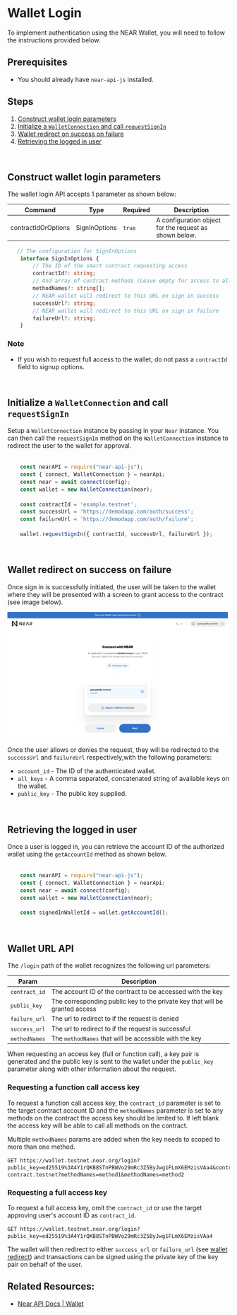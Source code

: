Wallet Login
===

To implement authentication using the NEAR Wallet, you will need to follow the instructions provided below.

## Prerequisites
* You should already have `near-api-js` installed.

## Steps
1. [Construct wallet login parameters](#construct-wallet-login-parameters)
2. [Initialize a `WalletConnection` and call `requestSignIn`](#initialize-a-walletconnection-and-call-requestsignin)
3. [Wallet redirect on success on failure](#wallet-redirect-on-success-on-failure)
4. [Retrieving the logged in user](#retrieving-the-logged-in-user)

<br/>

## Construct wallet login parameters
The wallet login API accepts 1 parameter as shown below:

| Command | Type | Required | Description
| --- | --- | --- | --- |
| contractIdOrOptions | SignInOptions | `true` |A configuration object for the request as shown below. |


```typescript
   // The configuration for SignInOptions 
    interface SignInOptions {
        // The ID of the smart contract requesting access
        contractId?: string;
        // And array of contract methods (Leave empty for access to all methods)
        methodNames?: string[];
        // NEAR wallet will redirect to this URL on sign in success 
        successUrl?: string;
        // NEAR wallet will redirect to this URL on sign in failure 
        failureUrl?: string;
    }
```

### Note
* If you wish to request full access to the wallet, do not pass a `contractId` field to signup options.


<br/>

## Initialize a `WalletConnection` and call `requestSignIn`

Setup a `WalletConnection` instance by passing in your `Near` instance. You can then call the `requestSignIn` method on the `WalletConnection` instance to redirect the user to the wallet for approval. 

```typescript

    const nearAPI = require("near-api-js");
    const { connect, WalletConnection } = nearApi;
    const near = await connect(config);
    const wallet = new WalletConnection(near);

    const contractId = 'example.testnet';
    const successUrl = 'https://demodapp.com/auth/success';
    const failureUrl = 'https://demodapp.com/auth/failure';

    wallet.requestSignIn({ contractId, successUrl, failureUrl });

```

<br/>

## Wallet redirect on success on failure
Once sign in is successfully initiated, the user will be taken to the wallet where they will be presented with a screen to grant access to the contract (see image below).


<img src="./assets/login-request.png" width="500">

<br/>

Once the user allows or denies the request, they will be redirected to the `successUrl` and `failureUrl`  respectively,with the following parameters:

* `account_id` - The ID of the authenticated wallet.
* `all_keys` - A comma separated, concatenated string of available keys on the wallet. 
* `public_key` -  The public key supplied. 


<br/>

## Retrieving the logged in user
Once a user is logged in, you can retrieve the account ID of the authorized wallet using the `getAccountId` method as shown below.


```typescript

    const nearAPI = require("near-api-js");
    const { connect, WalletConnection } = nearApi;
    const near = await connect(config);
    const wallet = new WalletConnection(near);

    const signedInWalletId = wallet.getAccountId();

```


<br/>

## Wallet URL API

The `/login` path of the wallet recognizes the following url parameters:

| Param | Description
| --- | --- |
| `contract_id` | The account ID of the contract to be accessed with the key |
| `public_key` | The corresponding public key to the private key that will be granted access |
| `failure_url` | The url to redirect to if the request is denied |
| `success_url` | The url to redirect to if the request is successful |
| `methodNames` | The `methodNames` that will be accessible with the key  |

When requesting an access key (full or function call), a key pair is generated and the public key is sent to the wallet under the `public_key` parameter along with other information about the request.

### Requesting a function call access key

To request a function call access key, the `contract_id` parameter is set to the target contract account ID and the `methodNames` parameter is set to any methods on the contract the access key should be limited to. If left blank the access key will be able to call all methods on the contract.

Multiple `methodNames` params are added when the key needs to scoped to more than one method.

```
GET https://wallet.testnet.near.org/login?public_key=ed25519%3A4Y1rQKB8STnPBWVo29mRc3Z5ByJwg1FLmX6EMzisVAa4&contract_id=v2.test-contract.testnet?methodNames=method1&methodNames=method2
```

### Requesting a full access key

To request a full access key, omit the `contract_id` or use the target approving user's account ID as `contract_id`.

```
GET https://wallet.testnet.near.org/login?public_key=ed25519%3A4Y1rQKB8STnPBWVo29mRc3Z5ByJwg1FLmX6EMzisVAa4
```

The wallet will then redirect to either `success_url` or `failure_url` (see [wallet redirect](#wallet-redirect-on-success-on-failure)) and transactions can be signed using the private key of the key pair on behalf of the user.

## Related Resources:
* [Near API Docs | Wallet](https://docs.near.org/docs/api/naj-quick-reference#wallet)
